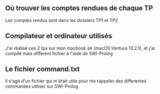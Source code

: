 ## Où trouver les comptes rendues de chaque TP

Les comptes rendus sont dans les dossiers TP1 et TP2 

## Compilateur et ordinateur utilisés

J'ai réalisé ces 2 tps sur mon macbook air (macOS Ventura 13.2.1), et j'ai compilé mais différent fichier à l'aide de SWI-Prolog 

## Le fichier command.txt

Il s'agit d'un fichier qui m'était utile pour me rappeler des differentes commandes utiliser sur SWI-Prolog

